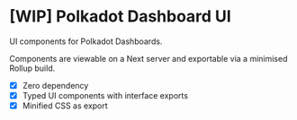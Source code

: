 # [WIP] Polkadot Dashboard UI

UI components for Polkadot Dashboards. 

Components are viewable on a Next server and exportable via a minimised Rollup build.

- [x] Zero dependency
- [x] Typed UI components with interface exports
- [x] Minified CSS as export